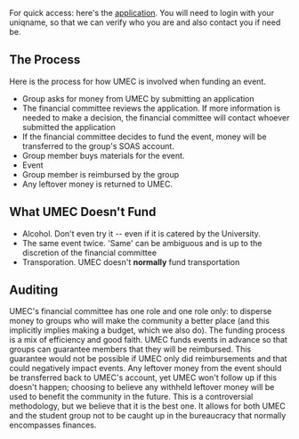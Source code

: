 For quick access: here's the [application][]. You will need to login with your
uniqname, so that we can verify who you are and also contact you if need be.

[application]: https://docs.google.com/a/umich.edu/forms/d/1yrwxO7wDJ96AZru1p4PkZ_quw-0dc-z8r8bnyKD9160/viewform?usp=send_form

## The Process

Here is the process for how UMEC is involved when funding an event.

- Group asks for money from UMEC by submitting an application
- The financial committee reviews the application. If more information is
  needed to make a decision, the financial committee will contact whoever
  submitted the application
- If the financial committee decides to fund the event, money will be
  transferred to the group's SOAS account.
- Group member buys materials for the event.
- Event
- Group member is reimbursed by the group
- Any leftover money is returned to UMEC.

## What UMEC Doesn't Fund

- Alcohol. Don't even try it -- even if it is catered by the University.
- The same event twice. 'Same' can be ambiguous and is up to the discretion of
  the financial committee
- Transporation. UMEC doesn't **normally** fund transportation

## Auditing

UMEC's financial committee has one role and one role only: to disperse money to
groups who will make the community a better place (and this implicitly implies
making a budget, which we also do). The funding process is a mix of efficiency
and good faith. UMEC funds events in advance so that groups can guarantee
members that they will be reimbursed. This guarantee would not be possible if
UMEC only did reimbursements and that could negatively impact events. Any
leftover money from the event should be transferred back to UMEC's account, yet
UMEC won't follow up if this doesn't happen; choosing to believe any withheld
leftover money will be used to benefit the community in the future. This is a
controversial methodology, but we believe that it is the best one. It allows
for both UMEC and the student group not to be caught up in the bureaucracy that
normally encompasses finances. 
